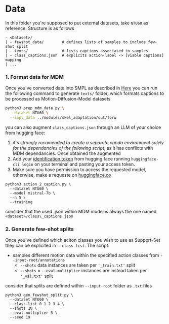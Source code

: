 # Data

In this folder you're supposed to put external datasets, take `NTU60` as reference.
Structure is as follows

```
- <Dataset>/
| - fewshot_data/        # defines lists of samples to include few-shot split
| - texts/               # lists captions associated to samples
| - class_captions.json  # explicits action-label -> [viable captions] mapping
| ...
```

### 1. Format data for MDM
Once you've converted data into SMPL as described in [Here](../modules/skel_adaptation/) you can run the following command to generate `texts/` folder, which formats captions to be processed as Motion-Diffusion-Model datasets

```bash
python3 prep_mdm_data.py \
  --dataset NTU60 \
  --smpl_data ../modules/skel_adaptation/out/forw
```

you can also augment `class_captions.json` through an LLM of your choice from hugging face:
1. it's *strongly recomended to create a separate conda environment solely for the dependancies of the following script*, as it has conflicts with MDM dependancies. Once obtained the augmented
2. Add your [identification token](https://huggingface.co/settings/tokens) from hugging face running `huggingface-cli login` on your terminal and pasting your access token.
3. Make sure you have permission to access the requested model, otherwise, make a requeste on [huggingface.co](https://huggingface.co/)

```
python3 action_2_caption.py \
  --dataset NTU60 \
  --model mistral-7b \
  --n 5 \
  --training
```

consider that the used .json within MDM model is always the one named `<dataset>/class\_captions.json`

### 2. Generate few-shot splits

Once you've defined which aciton classes you wish to use as Support-Set they can be explicited in `--class-list`. The script:
* samples different motion data within the specified action classes from `--input-root/annotations` 
  * `--shots` data instances are taken per `'_train.txt'` split
  * `--shots` $\times$ `--eval-multiplier` instances are instead taken per `'_val.txt'` split

consider that splits are defined within `--input-root` folder as `.txt` files

```
python3 gen_fewshot_split.py \
  --dataset NTU60 \
  --class-list 0 1 2 3 4 \
  --shots 10 \
  --eval-multiplier 5 \
  --seed 19
```

